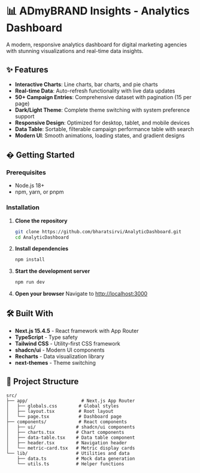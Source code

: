 # 📊 ADmyBRAND Insights - Analytics Dashboard

A modern, responsive analytics dashboard for digital marketing agencies with stunning visualizations and real-time data insights.

## ✨ Features

- **Interactive Charts**: Line charts, bar charts, and pie charts
- **Real-time Data**: Auto-refresh functionality with live data updates
- **50+ Campaign Entries**: Comprehensive dataset with pagination (15 per page)
- **Dark/Light Theme**: Complete theme switching with system preference support
- **Responsive Design**: Optimized for desktop, tablet, and mobile devices
- **Data Table**: Sortable, filterable campaign performance table with search
- **Modern UI**: Smooth animations, loading states, and gradient designs

## � Getting Started

### Prerequisites
- Node.js 18+ 
- npm, yarn, or pnpm

### Installation

1. **Clone the repository**
   ```bash
   git clone https://github.com/bharatsirvi/AnalyticDashboard.git
   cd AnalyticDashboard
   ```

2. **Install dependencies**
   ```bash
   npm install
   ```

3. **Start the development server**
   ```bash
   npm run dev
   ```

4. **Open your browser**
   Navigate to [http://localhost:3000](http://localhost:3000)

## 🛠️ Built With

- **Next.js 15.4.5** - React framework with App Router
- **TypeScript** - Type safety
- **Tailwind CSS** - Utility-first CSS framework
- **shadcn/ui** - Modern UI components
- **Recharts** - Data visualization library
- **next-themes** - Theme switching

## 📁 Project Structure

```
src/
├── app/                    # Next.js App Router
│   ├── globals.css        # Global styles
│   ├── layout.tsx         # Root layout
│   └── page.tsx           # Dashboard page
├── components/            # React components
│   ├── ui/               # shadcn/ui components
│   ├── charts.tsx        # Chart components
│   ├── data-table.tsx    # Data table component
│   ├── header.tsx        # Navigation header
│   └── metric-card.tsx   # Metric display cards
└── lib/                  # Utilities and data
    ├── data.ts           # Mock data generation
    └── utils.ts          # Helper functions
```
